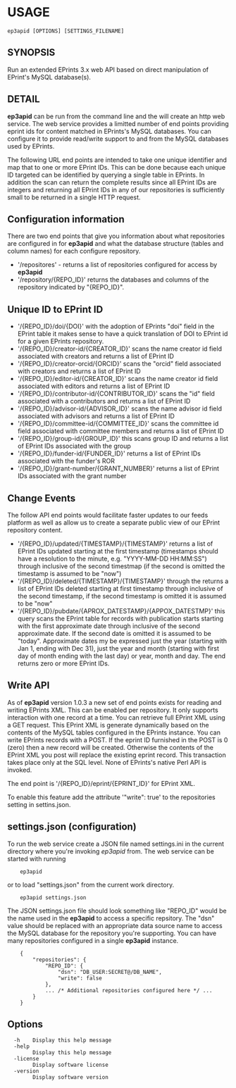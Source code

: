 
USAGE
=====

    ep3apid [OPTIONS] [SETTINGS_FILENAME]

SYNOPSIS
--------

Run an extended EPrints 3.x web API based on direct manipulation
of EPrint's MySQL database(s).


DETAIL
------

__ep3apid__ can be run from the command line and the will create an http web service. The web service provides a limitted number of end points providing eprint ids for content matched in EPrints's MySQL databases. You can configure it to provide read/write support to and from the MySQL databases used by EPrints.

The following URL end points are intended to take one unique identifier and map that to one or more EPrint IDs. This can be done because each unique ID  targeted can be identified by querying a single table in EPrints.  In addition the scan can return the complete results since all EPrint IDs are integers and returning all EPrint IDs in any of our repositories is sufficiently small to be returned in a single HTTP request.

Configuration information
-------------------------

There are two end points that give you information about what repositories are configured in for __ep3apid__ and what the database structure (tables and column names) for each configure repository.

- '/repositores' - returns a list of repositories configured for access by __ep3apid__
- '/repository/{REPO_ID}' returns the databases and columns of the repository indicated by "{REPO_ID}".


Unique ID to EPrint ID
----------------------

- '/{REPO_ID}/doi/{DOI}' with the adoption of EPrints "doi" field in the EPrint table it makes sense to have a quick translation of DOI to EPrint id for a given EPrints repository. 
- '/{REPO_ID}/creator-id/{CREATOR_ID}' scans the name creator id field associated with creators and returns a list of EPrint ID 
- '/{REPO_ID}/creator-orcid/{ORCID}' scans the "orcid" field associated with creators and returns a list of EPrint ID 
- '/{REPO_ID}/editor-id/{CREATOR_ID}' scans the name creator id field associated with editors and returns a list of EPrint ID 
- '/{REPO_ID}/contributor-id/{CONTRIBUTOR_ID}' scans the "id" field associated with a contributors and returns a list of EPrint ID 
- '/{REPO_ID}/advisor-id/{ADVISOR_ID}' scans the name advisor id field associated with advisors and returns a list of EPrint ID 
- '/{REPO_ID}/committee-id/{COMMITTEE_ID}' scans the committee id field associated with committee members and returns a list of EPrint ID
- '/{REPO_ID}/group-id/{GROUP_ID}' this scans group ID and returns a list of EPrint IDs associated with the group
- '/{REPO_ID}/funder-id/{FUNDER_ID}' returns a list of EPrint IDs associated with the funder's ROR
- '/{REPO_ID}/grant-number/{GRANT_NUMBER}' returns a list of EPrint IDs associated with the grant number

Change Events
-------------

The follow API end points would facilitate faster updates to our feeds platform as well as allow us to create a separate public view of our EPrint repository content.

- '/{REPO_ID}/updated/{TIMESTAMP}/{TIMESTAMP}' returns a list of EPrint IDs updated starting at the first timestamp (timestamps should have a resolution to the minute, e.g. "YYYY-MM-DD HH:MM:SS") through inclusive of the second timestmap (if the second is omitted the timestamp is assumed to be "now")
- '/{REPO_ID}/deleted/{TIMESTAMP}/{TIMESTAMP}' through the returns a list of EPrint IDs deleted starting at first timestamp through inclusive of the second timestamp, if the second timestamp is omitted it is assumed to be "now"
- '/{REPO_ID}/pubdate/{APROX_DATESTAMP}/{APPOX_DATESTMP}' this query scans the EPrint table for records with publication starts starting with the first approximate date through inclusive of the second approximate date. If the second date is omitted it is assumed to be "today". Approximate dates my be expressed just the year (starting with Jan 1, ending with Dec 31), just the year and month (starting with first day of month ending with the last day) or year, month and day. The end returns zero or more EPrint IDs.

Write API
---------

As of __ep3apid__ version 1.0.3 a new set of end points exists for reading and writing EPrints XML. This can be enabled per repository. It only supports interaction with one record at a time.  You can retrieve full EPrint XML using a GET request. This EPrint XML is generate dynamically based on the contents of the MySQL tables configured in the EPrints instance.  You can write EPrints records with a POST.  If the eprint ID furnished in the POST is 0 (zero) then a new record will be created. Otherwise the contents of the EPrint XML you post will replace the existing eprint record.  This transaction takes place only at the SQL level. None of EPrints's native Perl API is invoked. 

The end point is '/{REPO_ID}/eprint/{EPRINT_ID}' for EPrint XML.

To enable this feature add the attribute '"write": true' to the repositories setting in settins.json.

settings.json (configuration)
-----------------------------

To run the web service create a JSON file named settings.ini in the current directory where you're invoking _ep3apid_ from. The web service can be started with running

```
    ep3apid
```

or to load "settings.json" from the current work directory.

```
    ep3apid settings.json
```

The JSON settings.json file should look something like "REPO_ID" would
be the name used in the __ep3apid__ to access a specific repsitory. The
"dsn" value should be replaced with an appropriate data source name to
access the MySQL database for the repository you're supporting. You can have many repositories configured in a single __ep3apid__ instance.

```
    {
        "repositories": {
            "REPO_ID": {
                "dsn": "DB_USER:SECRET@/DB_NAME",
                "write": false
	        },
	        ... /* Additional repositories configured here */ ...
        }
    }
```

Options
-------

```
  -h	Display this help message
  -help
    	Display this help message
  -license
    	Display software license
  -version
    	Display software version
```


